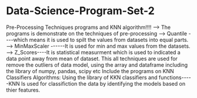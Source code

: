 # Data-Science-Program-Set-2
Pre-Processing Techniques programs and KNN algorithm!!!!
--> The programs is demonstrate on the techniques of pre-processing
--> Quantile ----which means it is used to spilt the values from datasets into equal parts.
--> MinMaxScaler ------It is used for min and max values from the datasets.
--> Z_Scores----It is statistical measurment which is used to indicated a data point away from mean of dataset.
This all techniques are used for remove the outliers of data model, using the array and dataframe including the library of numpy, pandas, scipy etc
Include the programs on KNN Classifiers Algorithms:
Using the library of KKN classifiers and functions-----KNN Is used for classifiction the data by identifying the models based on thier features.
